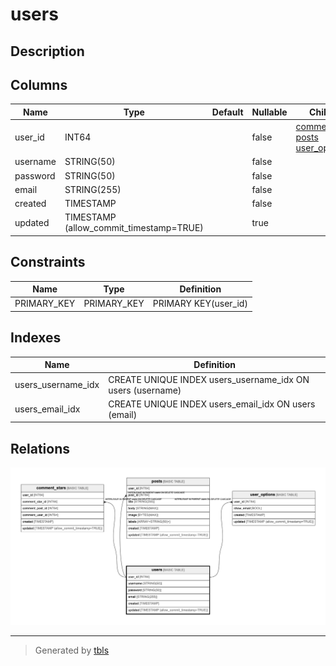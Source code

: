 # users

## Description

## Columns

| Name | Type | Default | Nullable | Children | Parents | Comment |
| ---- | ---- | ------- | -------- | -------- | ------- | ------- |
| user_id | INT64 |  | false | [comment_stars](comment_stars.md) [posts](posts.md) [user_options](user_options.md) |  |  |
| username | STRING(50) |  | false |  |  |  |
| password | STRING(50) |  | false |  |  |  |
| email | STRING(255) |  | false |  |  |  |
| created | TIMESTAMP |  | false |  |  |  |
| updated | TIMESTAMP (allow_commit_timestamp=TRUE) |  | true |  |  |  |

## Constraints

| Name | Type | Definition |
| ---- | ---- | ---------- |
| PRIMARY_KEY | PRIMARY_KEY | PRIMARY KEY(user_id) |

## Indexes

| Name | Definition |
| ---- | ---------- |
| users_username_idx | CREATE UNIQUE INDEX users_username_idx ON users (username) |
| users_email_idx | CREATE UNIQUE INDEX users_email_idx ON users (email) |

## Relations

![er](users.png)

---

> Generated by [tbls](https://github.com/k1LoW/tbls)
